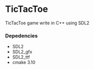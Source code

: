 # TicTacToe
TicTacToe game write in C++ using SDL2

### Depedencies 
- SDL2
- SDL2_gfx
- SDL2_ttf
- cmake 3.10
